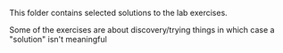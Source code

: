 This folder contains selected solutions to the lab exercises.

Some of the exercises are about discovery/trying things in which case a "solution" isn't meaningful